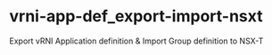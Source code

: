# vrni-app-def_export-import-nsxt
 Export vRNI Application definition & Import Group definition to NSX-T
